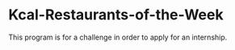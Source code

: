 # Kcal-Restaurants-of-the-Week
This program is for a challenge in order to apply for an internship.
